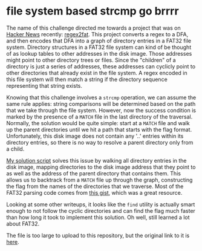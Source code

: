 # file system based strcmp go brrrr

The name of this challenge directed me towards a project that was on [Hacker News](https://news.ycombinator.com/) recently: [regex2fat](https://github.com/8051Enthusiast/regex2fat). This project converts a regex to a DFA, and then encodes that DFA into a graph of directory entries in a FAT32 file system. Directory structures in a FAT32 file system can kind of be thought of as lookup tables to other addresses in the disk image. Those addresses might point to other directory trees or files. Since the "children" of a directory is just a series of addresses, these addresses can cyclicly point to other directories that already exist in the file system. A regex encoded in this file system will then match a string if the directory sequence representing that string exists.

Knowing that this challenge involves a `strcmp` operation, we can assume the same rule applies: string comparisons will be determined based on the path that we take through the file system. However, now the success condition is marked by the presence of a `MATCH` file in the last directory of the traversal. Normally, the solution would be quite simple: start at a `MATCH` file and walk up the parent directories until we hit a path that starts with the flag format. Unfortunately, this disk image does not contain any '..' entries within its directory entries, so there is no way to resolve a parent directory only from a child.

[My solution script](./solve.py) solves this issue by walking all directory entries in the disk image, mapping directories to the disk image address that they point to as well as the address of the parent directory that contains them. This allows us to backtrack from a `MATCH` file up through the graph, constructing the flag from the names of the directories that we traverse. Most of the FAT32 parsing code comes from [this gist](https://gist.github.com/jonte/4577833), which was a great resource.

Looking at some other writeups, it looks like the `find` utility is actually smart enough to not follow the cyclic directories and can find the flag much faster than how long it took to implement this solution. Oh well, still learned a lot about FAT32.

The file is too large to upload to this repository, but the original link to it is [here](https://play.plaidctf.com/files/strcmp-6114c4cc30e112b0c94028d9c8a07f5cd1d59723bc00cf3f992bec039825ea5c.tar.gz).
